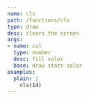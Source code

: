 ```yaml
---
name: cls
path: /functions/cls
type: draw
desc: clears the screen
args:
- name: col
  type: number
  desc: fill color
  base: draw state color
examples:
  plain: |
    cls(14)
---
```


